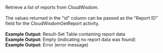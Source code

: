 Retrieve a list of reports from CloudWisdom.
<br><br>
The values returned in the "id" column can be passed as the "Report ID" field for the CloudWisdomGetReport activity.
<br><br>
<b>Example Output:</b> Result-Set Table containing report data
<br>
<b>Example Output:</b> Empty (indicating no report data was found)
<br>
<b>Example Output:</b> Error (error message)
